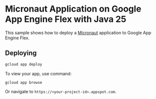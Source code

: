 # Micronaut Application on Google App Engine Flex with Java 25

This sample shows how to deploy a [Micronaut](https://micronaut.io/)
application to Google App Engine Flex.

## Deploying

```bash
gcloud app deploy
```

To view your app, use command:
```
gcloud app browse
```
Or navigate to `https://<your-project-id>.appspot.com`.
